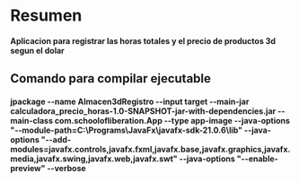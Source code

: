 # Resumen

#### Aplicacion para registrar las horas totales y el precio de productos 3d segun el dolar 

## Comando para compilar ejecutable

#### jpackage --name Almacen3dRegistro --input target --main-jar calculadora_precio_horas-1.0-SNAPSHOT-jar-with-dependencies.jar --main-class com.schoolofliberation.App --type app-image  --java-options "--module-path=C:\Programs\JavaFx\javafx-sdk-21.0.6\lib" --java-options "--add-modules=javafx.controls,javafx.fxml,javafx.base,javafx.graphics,javafx.media,javafx.swing,javafx.web,javafx.swt" --java-options "--enable-preview" --verbose
